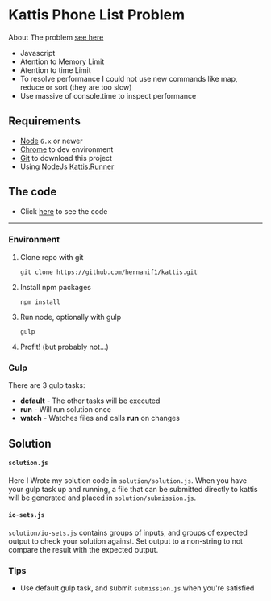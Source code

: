 # Kattis Phone List Problem

About
The problem [see here](https://open.kattis.com/problems/phonelist)
* Javascript
* Atention to Memory Limit
* Atention to time Limit
* To resolve performance I could not use new commands like map, reduce or sort (they are too slow) 
* Use massive of console.time to inspect performance


## Requirements
- [Node](https://nodejs.org) `6.x` or newer
- [Chrome](https://www.google.com.br/chrome/browser/desktop/index.html) to dev environment
- [Git](https://git-scm.com/downloads) to download this project
- Using NodeJs [Kattis.Runner](https://github.com/csvn/kattis.runner)


## The code
- Click [here](https://github.com/hernanif1/kattis/blob/master/solution/solution.js) to see the code 


----------------------


### Environment
1. Clone repo with git

    ```
    git clone https://github.com/hernanif1/kattis.git
    ```

2. Install npm packages

    ```
    npm install
    ```

3. Run node, optionally with gulp

    ```
    gulp
    ```

4. Profit! (but probably not...)


### Gulp
There are 3 gulp tasks:

* **default** - The other tasks will be executed
* **run** - Will run solution once
* **watch** - Watches files and calls **run** on changes


## Solution

#### `solution.js`
Here I Wrote my solution code in `solution/solution.js`. When you have your gulp task up and running, a file that can be submitted directly to kattis will be generated and placed in `solution/submission.js`.

#### `io-sets.js`
`solution/io-sets.js` contains groups of inputs, and groups of expected output to check your solution against. Set output to a non-string to not compare the result with the expected output.

### Tips
* Use default gulp task, and submit `submission.js` when you're satisfied
